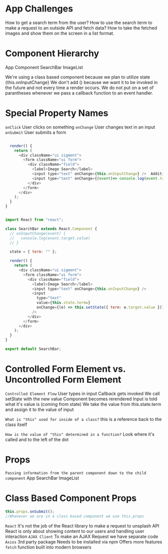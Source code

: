 # App Challenges

How to get a search term from the user?
How to use the search term to make a request to an outside API and fetch data?
How to take the fetched images and show them on the screen in a list format.

# Component Hierarchy

App Component
SearchBar
ImageList

We're using a class based component because we plan to utilize state
{this.onInputChange} We don't add () because we want it to be invoked in the future and not every time a render occurs.
We do not put on a set of parantheses whenever we pass a callback function to an event handler.

# Special Property Names

`onClick`
User clicks on something
`onChange`
User changes text in an input
`onSubmit`
User submits a form

```js

  render() {
    return (
      <div className="ui sigment">
        <form className="ui form">
          <div className="field">
            <label>Image Search</label>
            <input type="text" onChange={this.onInputChange} />  Additional method needed
            <input type="text" onChange={(event)=> console.log(event.target.value)} />   SAME THING Uncontrolled Form Element
          </div>
        </form>
      </div>
    );
  }
}


import React from "react";

class SearchBar extends React.Component {
  // onInputChange(event) {
  //   console.log(event.target.value)
  // }

  state = { term: "" };

  render() {
    return (
      <div className="ui sigment">
        <form className="ui form">
          <div className="field">
            <label>Image Search</label>
            <input type="text" onChange={this.onInputChange} />
            <input
              type="text"
              value={this.state.termw}
              onChange={(e) => this.setState({ term: e.target.value })}  //Controlled
            />
          </div>
        </form>
      </div>
    );
  }
}

export default SearchBar;
```

# Controlled Form Element vs. Uncontrolled Form Element

`Controlled Element Flow`
User types in input
Callback gets invoked
We call setState with the new value
Component becomes rerendered
Input is told what it's value is (coming from state)
We take the value from this.state.term and assign it to the value of input

`What is "this" used for inside of a class?`
this is a reference back to the class itself

`How is the value of "this" determined in a function?`
Look where it's called and to the left of the dot

# Props

`Passing information from the parent component down to the child component`
App
SearchBar
ImageList

# Class Based Component Props

```js
this.props.onSubmit();
//Whenever we are in a class based component we use this.props
```



`React`
  It's not the job of the React library to make a request to unsplash API
  React is only about showing content to our users and handling user interaction
`AJAX Client`
  To make an AJAX Request we have separate code 
`Axios`
  3rd party package
  Needs to be installed via npm
  Offers more features
`fetch`
  function built into modern browsers



